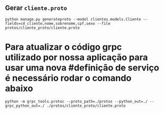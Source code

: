 ## Gerar `cliente.proto`

```
python manage.py generateproto --model clientes.models.Cliente --fields=cd_cliente,nome,sobrenome,cpf,sexo --file protos/cliente_proto/cliente.proto

```

# Para atualizar o código grpc utilizado por nossa aplicação para usar uma nova #definição de serviço é necessário rodar o comando abaixo
```
python -m grpc_tools.protoc --proto_path=./protos --python_out=./ --grpc_python_out=./ ./protos/cliente_proto/cliente.proto
```
